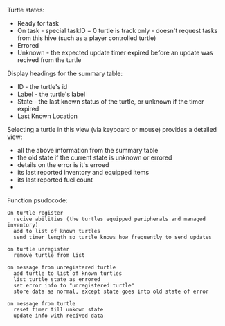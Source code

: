 Turtle states:
* Ready for task
* On task <taskID> - special taskID = 0 turtle is track only - doesn't request tasks from this hive (such as a player controlled turtle)
* Errored
* Unknown - the expected update timer expired before an update was recived from the turtle

Display headings for the summary table:
* ID - the turtle's id
* Label - the turtle's label
* State - the last known status of the turtle, or unknown if the timer expired
* Last Known Location

Selecting a turtle in this view (via keyboard or mouse) provides a detailed view:
* all the above information from the summary table
* the old state if the current state is unknown or errored
* details on the error is it's erroed
* its last reported inventory and equipped items
* its last reported fuel count
* 


Function psudocode:
```
On turtle register
  recive abilities (the turtles equipped peripherals and managed inventory)
  add to list of known turtles
  send timer length so turtle knows how frequently to send updates
```

```
on turtle unregister
  remove turtle from list
```

```
on message from unregistered turtle
  add turtle to list of known turtles
  list turtle state as errored
  set error info to "unregistered turtle"
  store data as normal, except state goes into old state of error
```

```
on message from turtle
  reset timer till unkown state
  update info with recived data
```